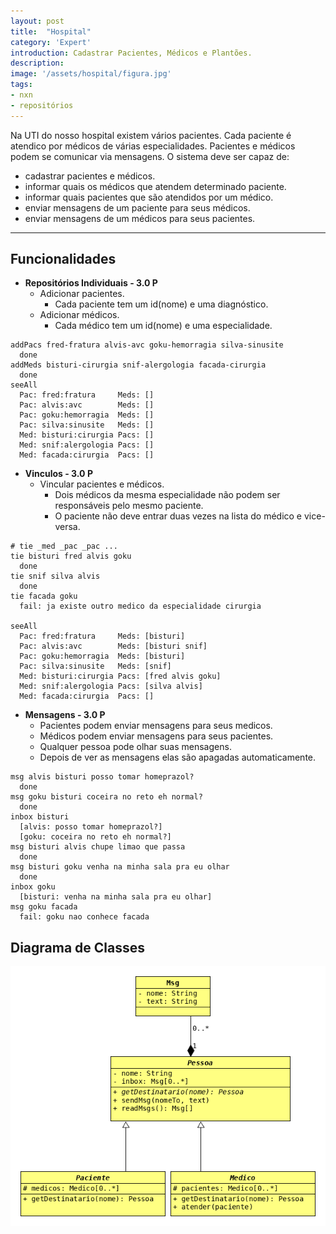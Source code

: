 ```yaml
---
layout: post
title:  "Hospital"
category: 'Expert'
introduction: Cadastrar Pacientes, Médicos e Plantões.
description: 
image: '/assets/hospital/figura.jpg'
tags:
- nxn
- repositórios
---
```


Na UTI do nosso hospital existem vários pacientes. Cada paciente é atendico por médicos de várias especialidades. Pacientes e médicos podem se comunicar via mensagens. O sistema deve ser capaz de: 

- cadastrar pacientes e médicos.
- informar quais os médicos que atendem determinado paciente.
- informar quais pacientes que são atendidos por um médico.
- enviar mensagens de um paciente para seus médicos.
- enviar mensagens de um médicos para seus pacientes.

---
## Funcionalidades

- **Repositórios Individuais - 3.0 P**
    - Adicionar pacientes.
        - Cada paciente tem um id(nome) e uma diagnóstico.
    - Adicionar médicos.
        - Cada médico tem um id(nome) e uma especialidade.


```
addPacs fred-fratura alvis-avc goku-hemorragia silva-sinusite
  done
addMeds bisturi-cirurgia snif-alergologia facada-cirurgia
  done
seeAll
  Pac: fred:fratura     Meds: []
  Pac: alvis:avc        Meds: []
  Pac: goku:hemorragia  Meds: []
  Pac: silva:sinusite   Meds: []
  Med: bisturi:cirurgia Pacs: []
  Med: snif:alergologia Pacs: []
  Med: facada:cirurgia  Pacs: []
```

- **Vinculos - 3.0 P**
    - Vincular pacientes e médicos.
        - Dois médicos da mesma especialidade não podem ser responsáveis pelo mesmo paciente.
        - O paciente não deve entrar duas vezes na lista do médico e vice-versa.

```
# tie _med _pac _pac ...
tie bisturi fred alvis goku
  done
tie snif silva alvis
  done
tie facada goku
  fail: ja existe outro medico da especialidade cirurgia

seeAll
  Pac: fred:fratura     Meds: [bisturi]
  Pac: alvis:avc        Meds: [bisturi snif]
  Pac: goku:hemorragia  Meds: [bisturi]
  Pac: silva:sinusite   Meds: [snif]
  Med: bisturi:cirurgia Pacs: [fred alvis goku]
  Med: snif:alergologia Pacs: [silva alvis]
  Med: facada:cirurgia  Pacs: []
```

- **Mensagens - 3.0 P**
    - Pacientes podem enviar mensagens para seus medicos.
    - Médicos podem enviar mensagens para seus pacientes.
    - Qualquer pessoa pode olhar suas mensagens.
    - Depois de ver as mensagens elas são apagadas automaticamente.

```
msg alvis bisturi posso tomar homeprazol?
  done
msg goku bisturi coceira no reto eh normal?
  done
inbox bisturi
  [alvis: posso tomar homeprazol?]
  [goku: coceira no reto eh normal?]
msg bisturi alvis chupe limao que passa
  done
msg bisturi goku venha na minha sala pra eu olhar
  done
inbox goku
  [bisturi: venha na minha sala pra eu olhar]
msg goku facada
  fail: goku nao conhece facada
```

## Diagrama de Classes

![](/assets/hospital/diagrama.png)
